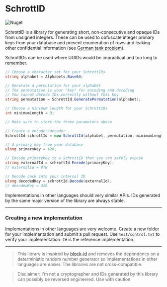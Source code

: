 # SchrottID

<img alt="Nuget" src="https://img.shields.io/nuget/dt/SchrottID?logo=nuget&label=NuGet&link=https%3A%2F%2Fwww.nuget.org%2Fpackages%2FSchrottID%2F">

SchrottID is a library for generating short, non-consecutive and opaque IDs from unsigned integers.
These can be used to obfuscate integer primary keys from your database and prevent enumeration of rows and leaking other
confidential information
(see [German tank problem](https://de.wikipedia.org/wiki/German_tank_problem)).

SchrottIDs can be used where UUIDs would be impractical and too long to remember.

```csharp
// Choose a character set for your SchrottIDs
string alphabet = Alphabets.Base64;

// Generate a permutation for your alphabet
// The permutation is your "key" for encoding and decoding
// You cannot decode IDs correctly without this key
string permutation = SchrottId.GeneratePermutation(alphabet);

// Choose a minimum length for your SchrottIDs
int minimumLength = 3;

// Make sure to store the three parameters above

// Create a encoder/decoder
SchrottId schrottId = new SchrottId(alphabet, permutation, minimumLength);

// A primary key from your database
ulong primaryKey = 420;

// Encode primaryKey to a SchrottID that you can safely expose
string externalId = schrottId.Encode(primaryKey);
// externalId = 9TN

// Decode back into your internal ID
ulong decodedKey = schrottId.Decode(externalId);
// decodedKey = 420
```

Implementations in other languages should very similar APIs. IDs generated by the same major version of the library are
always stable.

---

### Creating a new implementation

Implementations in other languages are very welcome. Create a new folder for your implementation and submit a pull
request. Use `test/control.txt` to verify your implementation. `C#` is the reference implementation.

---

> This library is inspired by [block-id](https://github.com/drifting-in-space/block-id) and removes the dependency on a
> deterministic random number generator so implementations in other languages are easier. The libraries are not
> cross-compatible.

> Disclaimer: I'm not a cryptographer and IDs generated by this library can possibly be reversed engineered. Use with
> caution. 